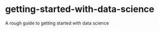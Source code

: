 getting-started-with-data-science
=================================

A rough guide to getting started with data science